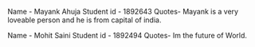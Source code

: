 Name  - Mayank Ahuja
Student id - 1892643
Quotes- Mayank is a very loveable person and he is from capital of india.

Name  - Mohit Saini
Student id - 1892494
Quotes- Im the future of World.



